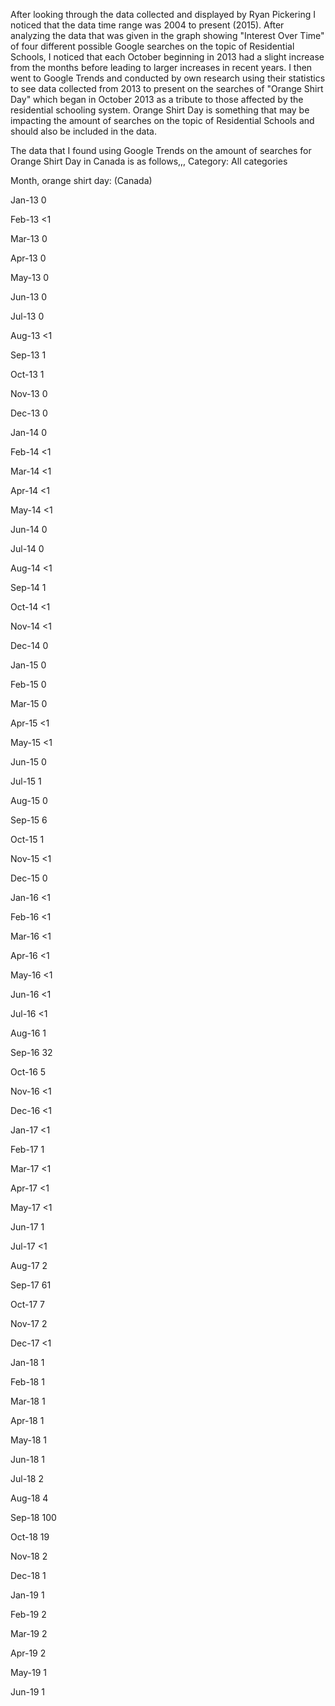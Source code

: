 After looking through the data collected and displayed by Ryan Pickering I noticed that the data time range was 2004 to present (2015). 
After analyzing the data that was given in the graph showing "Interest Over Time" of four different possible Google searches on the topic of Residential Schools, I noticed that each October beginning in 2013 had a slight increase from the months before leading to larger increases in recent years.
I then went to Google Trends and conducted by own research using their statistics to see data collected from 2013 to present on the searches of "Orange Shirt Day" which began in October 2013 as a tribute to those affected by the residential schooling system. 
Orange Shirt Day is something that may be impacting the amount of searches on the topic of Residential Schools and should also be included in the data. 

The data that I found using Google Trends on the amount of searches for Orange Shirt Day in Canada is as follows,,,
Category: All categories	
	
Month,	orange shirt day: (Canada)

Jan-13	0

Feb-13	<1

Mar-13	0

Apr-13	0

May-13	0

Jun-13	0

Jul-13	0

Aug-13	<1

Sep-13	1

Oct-13	1

Nov-13	0

Dec-13	0

Jan-14	0

Feb-14	<1

Mar-14	<1

Apr-14	<1

May-14	<1

Jun-14	0

Jul-14	0

Aug-14	<1

Sep-14	1

Oct-14	<1

Nov-14	<1

Dec-14	0

Jan-15	0

Feb-15	0

Mar-15	0

Apr-15	<1

May-15	<1

Jun-15	0

Jul-15	1

Aug-15	0

Sep-15	6

Oct-15	1

Nov-15	<1

Dec-15	0

Jan-16	<1

Feb-16	<1

Mar-16	<1

Apr-16	<1

May-16	<1

Jun-16	<1

Jul-16	<1

Aug-16	1

Sep-16	32

Oct-16	5

Nov-16	<1

Dec-16	<1

Jan-17	<1

Feb-17	1

Mar-17	<1

Apr-17	<1

May-17	<1

Jun-17	1

Jul-17	<1

Aug-17	2

Sep-17	61

Oct-17	7

Nov-17	2

Dec-17	<1

Jan-18	1

Feb-18	1

Mar-18	1

Apr-18	1

May-18	1

Jun-18	1

Jul-18	2

Aug-18	4

Sep-18	100

Oct-18	19

Nov-18	2

Dec-18	1

Jan-19	1

Feb-19	2

Mar-19	2

Apr-19	2

May-19	1

Jun-19	1

